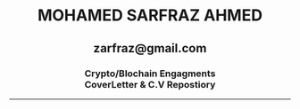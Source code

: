  <h1 align="center">
   MOHAMED SARFRAZ AHMED
 </h1>
 <h2 align="center">
 zarfraz@gmail.com<br>
 </h2>
 <h3 align="center">
  Crypto/Blochain Engagments <br>
  CoverLetter & C.V Repostiory
 </h3>

----
